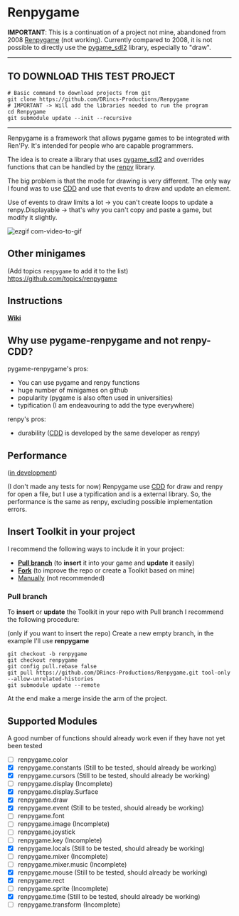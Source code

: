 # Renpygame

**IMPORTANT**: This is a continuation of a project not mine, abandoned from 2008 [Renpygame](https://renpy.org/wiki/renpy/frameworks/Renpygame) (not working). Currently compared to 2008, it is not possible to directly use the [pygame_sdl2](https://github.com/renpy/pygame_sdl2) library, especially to "draw".

----

## TO DOWNLOAD THIS TEST PROJECT
```shell
# Basic command to download projects from git
git clone https://github.com/DRincs-Productions/Renpygame
# IMPORTANT -> Will add the libraries needed to run the program
cd Renpygame
git submodule update --init --recursive

```
----

Renpygame is a framework that allows pygame games to be integrated with Ren'Py. It's intended for people who are capable programmers.

The idea is to create a library that uses [pygame_sdl2](https://github.com/renpy/pygame_sdl2) and overrides functions that can be handled by the [renpy](https://github.com/renpy/renpy) library.

The big problem is that the mode for drawing is very different. The only way I found was to use [CDD](https://www.renpy.org/doc/html/cdd.html) and use that events to draw and update an element.

Use of events to draw limits a lot -> you can't create loops to update a renpy.Displayable -> that's why you can't copy and paste a game, but modify it slightly.

![ezgif com-video-to-gif](https://user-images.githubusercontent.com/67595890/236701292-d36a5f0f-d4e8-4e53-8671-a79fd903786b.gif)

## Other minigames

(Add topics `renpygame` to add it to the list)    
https://github.com/topics/renpygame

## Instructions

**[Wiki](https://github.com/DRincs-Productions/Renpygame/wiki)**

## Why use pygame-renpygame and not renpy-CDD?

pygame-renpygame's pros:

- You can use pygame and renpy functions
- huge number of minigames on github
- popularity (pygame is also often used in universities)
- typification (I am endeavouring to add the type everywhere)

renpy's pros:

- durability ([CDD](https://www.renpy.org/doc/html/cdd.html) is developed by the same developer as renpy)

## Performance

([in development](https://github.com/DRincs-Productions/Renpygame/issues/10))

(I don't made any tests for now) Renpygame use [CDD](https://www.renpy.org/doc/html/cdd.html) for draw and renpy for open a file, but I use a typification and is a external library. So, the performance is the same as renpy, excluding possible implementation errors.


## Insert Toolkit in your project

I recommend the following ways to include it in your project:

- [**Pull branch**](#pull-branch) (to **insert** it into your game and **update** it easily)
- [**Fork**](https://docs.github.com/en/get-started/quickstart/fork-a-repo) (to improve the repo or create a Toolkit based on mine)
- [Manually](https://github.com/DRincs-Productions/Renpygame/releases) (not recommended)

### Pull branch

To **insert** or **update** the Toolkit in your repo with Pull branch I recommend the following procedure:

(only if you want to insert the repo) Create a new empty branch, in the example I'll use **renpygame**

```shell
git checkout -b renpygame
git checkout renpygame
git config pull.rebase false
git pull https://github.com/DRincs-Productions/Renpygame.git tool-only --allow-unrelated-histories
git submodule update --remote

```

At the end make a merge inside the arm of the project.

## Supported Modules

A good number of functions should already work even if they have not yet been tested

- [ ] renpygame.color
- [x] renpygame.constants (Still to be tested, should already be working)
- [x] renpygame.cursors (Still to be tested, should already be working)
- [ ] renpygame.display (Incomplete)
- [x] renpygame.display.Surface
- [x] renpygame.draw
- [x] renpygame.event (Still to be tested, should already be working)
- [ ] renpygame.font
- [ ] renpygame.image (Incomplete)
- [ ] renpygame.joystick
- [ ] renpygame.key (Incomplete)
- [x] renpygame.locals (Still to be tested, should already be working)
- [ ] renpygame.mixer (Incomplete)
- [ ] renpygame.mixer.music (Incomplete)
- [x] renpygame.mouse (Still to be tested, should already be working)
- [x] renpygame.rect
- [ ] renpygame.sprite (Incomplete)
- [x] renpygame.time (Still to be tested, should already be working)
- [ ] renpygame.transform (Incomplete)
